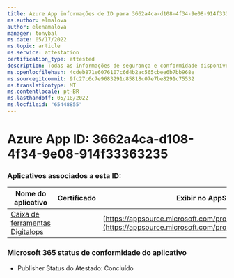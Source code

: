 ```yaml
---
title: Azure App informações de ID para 3662a4ca-d108-4f34-9e08-914f33363235
ms.author: elmalova
author: elenamalova
manager: tonybal
ms.date: 05/17/2022
ms.topic: article
ms.service: attestation
certification_type: attested
description: Todas as informações de segurança e conformidade disponíveis para 3662a4ca-d108-4f34-9e08-914f33363235.
ms.openlocfilehash: 4cdeb871e6076107c6d4b2ac565cbee6b7bb968e
ms.sourcegitcommit: 9fc27c6c7e9683291d85818c07e7be8291c75532
ms.translationtype: MT
ms.contentlocale: pt-BR
ms.lasthandoff: 05/18/2022
ms.locfileid: "65448855"
---
```

# <a name="azure-app-id-3662a4ca-d108-4f34-9e08-914f33363235"></a>Azure App ID: 3662a4ca-d108-4f34-9e08-914f33363235


### <a name="apps-associated-with-this-id"></a>Aplicativos associados a esta ID:
| **Nome do aplicativo** | **Certificado** | **Exibir no AppSource** |
|--------------|---------------|-----------------------|
| [Caixa de ferramentas Digitalops](../forward/WA200003934.md) |  | [https://appsource.microsoft.com/product/office/WA200003934](https://appsource.microsoft.com/product/office/WA200003934) |

### <a name="microsoft-365-app-compliance-status"></a>Microsoft 365 status de conformidade do aplicativo
- Publisher Status do Atestado: Concluído
